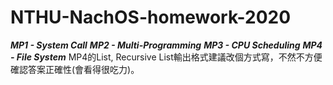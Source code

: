 # NTHU-NachOS-homework-2020
***MP1 - System Call***
***MP2 - Multi-Programming***
***MP3 - CPU Scheduling***
***MP4 - File System***
MP4的List, Recursive List輸出格式建議改個方式寫，不然不方便確認答案正確性(會看得很吃力)。
